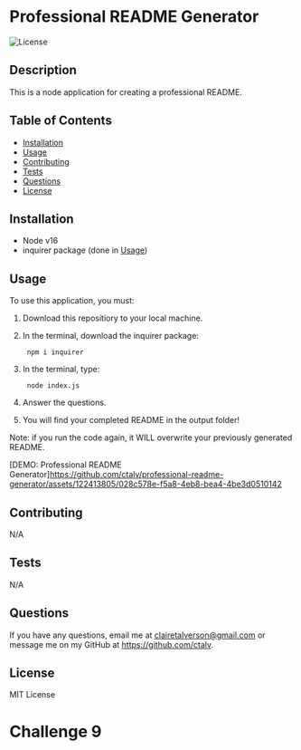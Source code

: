 # Professional README Generator

![License](https://img.shields.io/badge/license-MIT-green)

## Description

This is a node application for creating a professional README.
    
## Table of Contents 
    
- [Installation](#installation)
- [Usage](#usage)
- [Contributing](#contributing)
- [Tests](#tests)
- [Questions](#questions)
- [License](#license)

    
## Installation
- Node v16
- inquirer package (done in [Usage](#usage))
    
## Usage
To use this application, you must:
1. Download this repositiory to your local machine.
2. In the terminal, download the inquirer package: 

        npm i inquirer
3. In the terminal, type:

        node index.js
4. Answer the questions.
5. You will find your completed README in the output folder!

Note: if you run the code again, it WILL overwrite your previously generated README.


[DEMO: Professional README Generator]https://github.com/ctalv/professional-readme-generator/assets/122413805/028c578e-f5a8-4eb8-bea4-4be3d0510142

 
## Contributing
N/A

## Tests
N/A
    
## Questions
If you have any questions, email me at clairetalverson@gmail.com or message me on my GitHub at https://github.com/ctalv.

## License
MIT License

# Challenge 9
